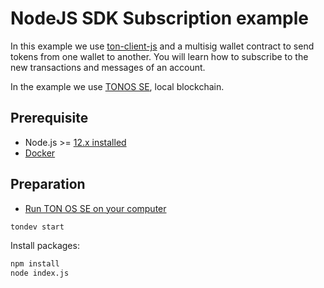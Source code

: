 # NodeJS SDK Subscription example

In this example we use [ton-client-js](https://github.com/tonlabs/ton-client-js) and a multisig wallet contract
to send tokens from one wallet to another. You will learn how to subscribe to the new transactions and messages of an account.

In the example we use [TONOS SE](https://docs.ton.dev/86757ecb2/p/2771b0-overview), local blockchain.

## Prerequisite

* Node.js >= [12.x installed](https://nodejs.org)
* [Docker](https://docs.docker.com/desktop/#download-and-install)


## Preparation

* [Run TON OS SE on your computer](https://docs.ton.dev/86757ecb2/p/206d7d-introduction) 

```sh
tondev start
```

Install packages:

```sh
npm install
node index.js
```
